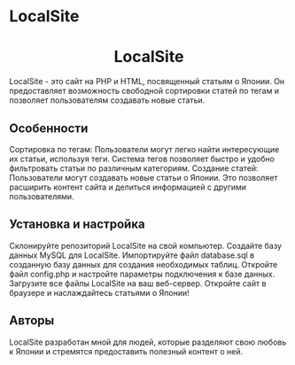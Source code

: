 # LocalSite

<h1 align="center">LocalSite</h1>

LocalSite - это сайт на PHP и HTML, посвященный статьям о Японии. Он предоставляет возможность свободной сортировки статей по тегам и позволяет пользователям создавать новые статьи.
<h2>Особенности</h3>
Сортировка по тегам: Пользователи могут легко найти интересующие их статьи, используя теги. Система тегов позволяет быстро и удобно фильтровать статьи по различным категориям.
Создание статей: Пользователи могут создавать новые статьи о Японии. Это позволяет расширить контент сайта и делиться информацией с другими пользователями.

<h2>Установка и настройка</h2>
Склонируйте репозиторий LocalSite на свой компьютер.
Создайте базу данных MySQL для LocalSite.
Импортируйте файл database.sql в созданную базу данных для создания необходимых таблиц.
Откройте файл config.php и настройте параметры подключения к базе данных.
Загрузите все файлы LocalSite на ваш веб-сервер.
Откройте сайт в браузере и наслаждайтесь статьями о Японии!

<h2>Авторы</h2>
LocalSite разработан мной для людей, которые разделяют свою любовь к Японии и стремятся предоставить полезный контент о ней.

